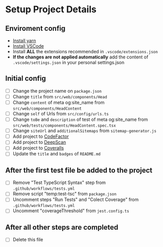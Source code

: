 # Setup Project Details

## Enviroment config

- [Install yarn](https://classic.yarnpkg.com/en/docs/install/)
- [Install VSCode](https://code.visualstudio.com/Download)
- Install **ALL** the extensions recommended in `.vscode/extensions.json`
- **If the changes are not applied automatically** add the content of `.vscode/settings.json` in your personal settings.json

## Initial config

- [ ] Change the project name on `package.json`
- [ ] Change `title` from `src/web/components/Head`
- [ ] Change `content` of meta og:site_name from `src/web/components/HeadContent`
- [ ] Change `self` of Urls from `src/config/urls.ts`
- [ ] Change `toBe` and `description` of test of meta og:site_name from `src/web/tests/components/HeadContent.spec.tsx`
- [ ] Change `siteUrl` and `additionalSitemaps` from `sitemap-generator.js`
- [ ] Add project to [CodeFactor](https://www.codefactor.io/)
- [ ] Add project to [DeepScan](https://deepscan.io/dashboard/#view=team&tid=13883)
- [ ] Add project to [Coveralls](https://coveralls.io/welcome)
- [ ] Update the `title` and `badges` of `README.md`

## After the first test file be added to the project

- [ ] Remove "Test TypeScript Syntax" step from `.github/workflows/tests.yml`
- [ ] Remove script "temp:test-tsc" from `package.json`
- [ ] Uncomment steps "Run Tests" and "Colect Coverage" from `.github/workflows/tests.yml`
- [ ] Uncomment "coverageThreshold" from `jest.config.ts`

## After all other steps are completed

- [ ] Delete this file
